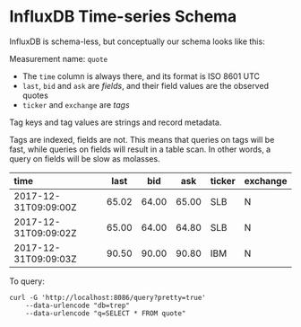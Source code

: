 # InfluxDB Time-series Schema

InfluxDB is schema-less, but conceptually our schema looks like this:

Measurement name: ```quote```

 * The ```time``` column is always there, and its format is ISO 8601 UTC
 * ```last```, ```bid``` and ```ask``` are _fields_, and their field values are the observed quotes
 * ```ticker``` and ```exchange``` are _tags_
 
Tag keys and tag values are strings and record metadata.

Tags are indexed, fields are not. This means that queries on tags will be fast, while queries on fields will result 
in a table scan. In other words, a query on fields will be slow as molasses.

| time | last | bid | ask | ticker | exchange |
| :--- | :---: | :---: | :---: | :--- | :--- |
| 2017-12-31T09:09:00Z | 65.02 | 64.00 | 65.00 | SLB | N |
| 2017-12-31T09:09:02Z | 65.00 | 64.00 | 64.80 | SLB | N |
| 2017-12-31T09:09:03Z | 90.50 | 90.00 | 90.80 | IBM | N |

To query:

    curl -G 'http://localhost:8086/query?pretty=true'
        --data-urlencode "db=trep"
        --data-urlencode "q=SELECT * FROM quote"
